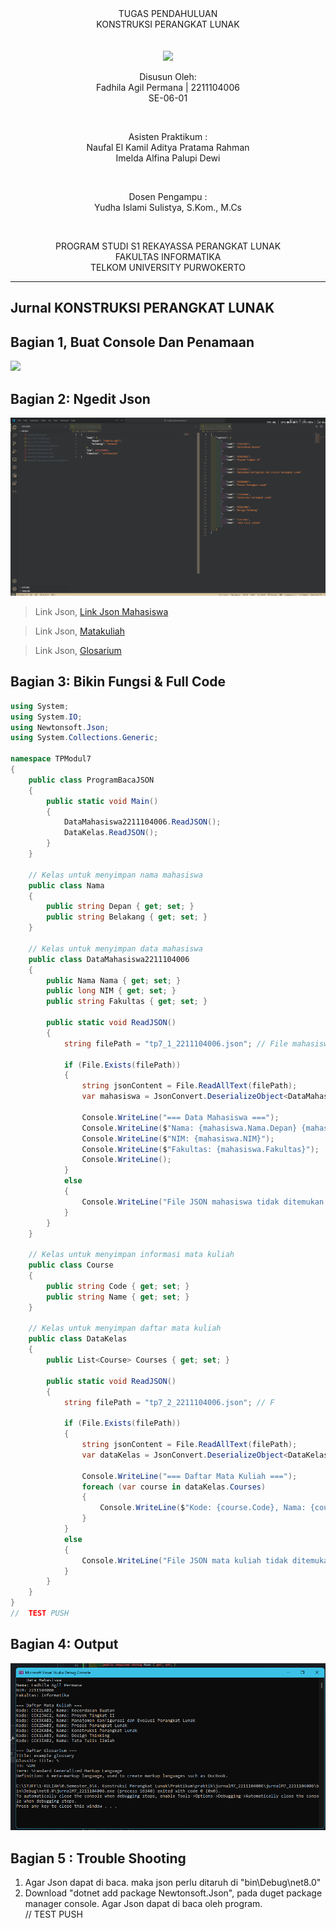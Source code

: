 
<div align="center">
TUGAS PENDAHULUAN <br>
KONSTRUKSI PERANGKAT LUNAK <br>
<br>
<!-- MODUL I <br> -->
<!-- JUDUL -->
 <br>

<img src="https://lac.telkomuniversity.ac.id/wp-content/uploads/2021/01/cropped-1200px-Telkom_University_Logo.svg-270x270.png" width="250px">

<br>

Disusun Oleh: <br>
Fadhila Agil Permana | 2211104006<br>
SE-06-01 <br>

<br>

Asisten Praktikum : <br>
Naufal El Kamil Aditya Pratama Rahman <br>
Imelda Alfina Palupi Dewi <br>

<br>

Dosen Pengampu : <br>
Yudha Islami Sulistya, S.Kom., M.Cs <br>

<br>

PROGRAM STUDI S1 REKAYASSA PERANGKAT LUNAK <br>
FAKULTAS INFORMATIKA <br> 
TELKOM UNIVERSITY PURWOKERTO <br>

<hr>

</div>
<!-- ====================================================== -->

## Jurnal KONSTRUKSI PERANGKAT LUNAK

## Bagian 1, Buat Console Dan Penamaan
<img src="RES_IMG\TP\1.png">

<!-- ====================================================== -->
## Bagian 2: Ngedit Json

<img src="RES_IMG\TP\2.png">

> Link Json, [Link Json Mahasiswa](https://telkomuniversityofficial-my.sharepoint.com/personal/informaticslab_telkomuniversity_ac_id/_layouts/15/onedrive.aspx?id=%2Fpersonal%2Finformaticslab%5Ftelkomuniversity%5Fac%5Fid%2FDocuments%2FBANK%20SOAL%2FTAHUN%20AJARAN%202022%202023%2FGENAP%2FKPL%2FModul%2007%20%2D%20Grammar%20Based%20Input%20Processing%20%28Parsing%29%2FAttachment%2Ftp7%5F1%5Fnim%2Ejson&parent=%2Fpersonal%2Finformaticslab%5Ftelkomuniversity%5Fac%5Fid%2FDocuments%2FBANK%20SOAL%2FTAHUN%20AJARAN%202022%202023%2FGENAP%2FKPL%2FModul%2007%20%2D%20Grammar%20Based%20Input%20Processing%20%28Parsing%29%2FAttachment&ga=1)

 

> Link Json, [Matakuliah](https://telkomuniversityofficial-my.sharepoint.com/:u:/g/personal/informaticslab_telkomuniversity_ac_id/ERE1NgGgZKxNjlF837SQl3EB54mwUokYl3LtK0dyEQYvtw?e=7fSWpQ)

> Link Json, [Glosarium](https://telkomuniversityofficial-my.sharepoint.com/personal/informaticslab_telkomuniversity_ac_id/_layouts/15/onedrive.aspx?id=%2Fpersonal%2Finformaticslab%5Ftelkomuniversity%5Fac%5Fid%2FDocuments%2FBANK%20SOAL%2FTAHUN%20AJARAN%202022%202023%2FGENAP%2FKPL%2FModul%2007%20%2D%20Grammar%20Based%20Input%20Processing%20%28Parsing%29%2FAttachment%2Fjurnal7%5F3%5Fnim%2Ejson&parent=%2Fpersonal%2Finformaticslab%5Ftelkomuniversity%5Fac%5Fid%2FDocuments%2FBANK%20SOAL%2FTAHUN%20AJARAN%202022%202023%2FGENAP%2FKPL%2FModul%2007%20%2D%20Grammar%20Based%20Input%20Processing%20%28Parsing%29%2FAttachment&ga=1)

<!-- ====================================================== -->
## Bagian 3: Bikin Fungsi & Full Code


```csharp
using System;
using System.IO;
using Newtonsoft.Json;
using System.Collections.Generic;

namespace TPModul7
{
    public class ProgramBacaJSON
    {
        public static void Main()
        {
            DataMahasiswa2211104006.ReadJSON();
            DataKelas.ReadJSON();
        }
    }

    // Kelas untuk menyimpan nama mahasiswa
    public class Nama
    {
        public string Depan { get; set; }
        public string Belakang { get; set; }
    }

    // Kelas untuk menyimpan data mahasiswa
    public class DataMahasiswa2211104006
    {
        public Nama Nama { get; set; }
        public long NIM { get; set; }
        public string Fakultas { get; set; }

        public static void ReadJSON()
        {
            string filePath = "tp7_1_2211104006.json"; // File mahasiswa

            if (File.Exists(filePath))
            {
                string jsonContent = File.ReadAllText(filePath);
                var mahasiswa = JsonConvert.DeserializeObject<DataMahasiswa2211104006>(jsonContent);

                Console.WriteLine("=== Data Mahasiswa ===");
                Console.WriteLine($"Nama: {mahasiswa.Nama.Depan} {mahasiswa.Nama.Belakang}");
                Console.WriteLine($"NIM: {mahasiswa.NIM}");
                Console.WriteLine($"Fakultas: {mahasiswa.Fakultas}");
                Console.WriteLine();
            }
            else
            {
                Console.WriteLine("File JSON mahasiswa tidak ditemukan!");
            }
        }
    }

    // Kelas untuk menyimpan informasi mata kuliah
    public class Course
    {
        public string Code { get; set; }
        public string Name { get; set; }
    }

    // Kelas untuk menyimpan daftar mata kuliah
    public class DataKelas
    {
        public List<Course> Courses { get; set; }

        public static void ReadJSON()
        {
            string filePath = "tp7_2_2211104006.json"; // F

            if (File.Exists(filePath))
            {
                string jsonContent = File.ReadAllText(filePath);
                var dataKelas = JsonConvert.DeserializeObject<DataKelas>(jsonContent);

                Console.WriteLine("=== Daftar Mata Kuliah ===");
                foreach (var course in dataKelas.Courses)
                {
                    Console.WriteLine($"Kode: {course.Code}, Nama: {course.Name}");
                }
            }
            else
            {
                Console.WriteLine("File JSON mata kuliah tidak ditemukan!");
            }
        }
    }
}
//  TEST PUSH
```


<!-- ====================================================== -->
## Bagian 4: Output
<img src="Res_IMG\Jurnal\outputJurnal.png">

<!-- ====================================================== -->
## Bagian 5 : Trouble Shooting

1. Agar Json dapat di baca. maka json perlu ditaruh di "bin\Debug\net8.0"
2. Download "dotnet add package Newtonsoft.Json", pada duget package manager console. Agar Json dapat di baca oleh program.
<br>//  TEST PUSH

